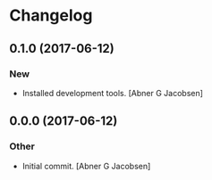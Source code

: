 # Changelog


## 0.1.0 (2017-06-12)

### New

* Installed development tools. [Abner G Jacobsen]


## 0.0.0 (2017-06-12)

### Other

* Initial commit. [Abner G Jacobsen]


